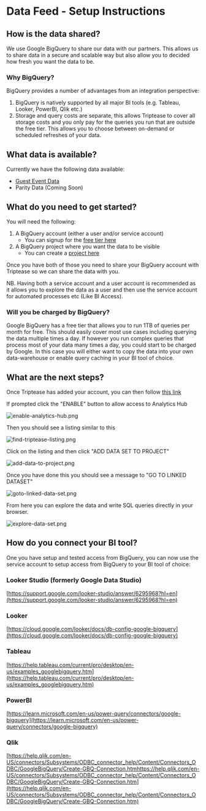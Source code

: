 # Data Feed - Setup Instructions

## How is the data shared?

We use Google BigQuery to share our data with our partners. This allows us to share data in a secure and scalable way 
but also allow you to decided how fresh you want the data to be.

### Why BigQuery?

BigQuery provides a number of advantages from an integration perspective:
1. BigQuery is natively supported by all major BI tools (e.g. Tableau, Looker, PowerBI, Qlik etc.)
2. Storage and query costs are separate, this allows Triptease to cover all storage costs and you only pay for the queries you run that are outside the free tier. This allows you to choose between on-demand or scheduled refreshes of your data.

## What data is available?

Currently we have the following data available:

* [Guest Event Data](https://docs.triptease.io/data)
* Parity Data (Coming Soon)

## What do you need to get started?

You will need the following:

1. A BigQuery account (either a user and/or service account)
   * You can signup for the [free tier here](https://cloud.google.com/bigquery/)
2. A BigQuery project where you want the data to be visible
   * You can create a [project here](https://console.cloud.google.com/projectcreate)

Once you have both of those you need to share your BigQuery account with Triptease so we can share the data with you.

NB. Having both a service account and a user account is recommended as it allows you to explore the data as a user and 
then use the service account for automated processes etc (Like BI Access).

### Will you be charged by BigQuery?

Google BigQuery has a free tier that allows you to run 1TB of queries per month for free. This should easily cover 
most use cases including querying the data multiple times a day. If however you run complex queries that process most
of your data many times a day, you could start to be charged by Google. In this case you will either want to copy the 
data into your own data-warehouse or enable query caching in your BI tool of choice.

## What are the next steps?

Once Triptease has added your account, you can then follow [this link](https://console.cloud.google.com/bigquery/analytics-hub/exchanges(analyticshub:search)?queryText=triptease)

If prompted click the "ENABLE" button to allow access to Analytics Hub

![enable-analytics-hub.png](assets/images/enable-analytics-hub.png)

Then you should see a listing similar to this

![find-triptease-listing.png](assets/images/find-triptease-listing.png)

Click on the listing and then click "ADD DATA SET TO PROJECT"

![add-data-to-project.png](assets/images/add-data-to-project.png)

Once you have done this you should see a message to "GO TO LINKED DATASET"

![goto-linked-data-set.png](assets/images/goto-linked-data-set.png)

From here you can explore the data and write SQL queries directly in your browser.

![explore-data-set.png](assets/images/explore-data-set.png)

## How do you connect your BI tool?

One you have setup and tested access from BigQuery, you can now use the service account to setup access from BigQuery to
your BI tool of choice:

### Looker Studio (formerly Google Data Studio)

[https://support.google.com/looker-studio/answer/6295968?hl=en](https://support.google.com/looker-studio/answer/6295968?hl=en)
 

### Looker

[https://cloud.google.com/looker/docs/db-config-google-bigquery](https://cloud.google.com/looker/docs/db-config-google-bigquery)

### Tableau

[https://help.tableau.com/current/pro/desktop/en-us/examples_googlebigquery.htm](https://help.tableau.com/current/pro/desktop/en-us/examples_googlebigquery.htm)

### PowerBI

[https://learn.microsoft.com/en-us/power-query/connectors/google-bigquery](https://learn.microsoft.com/en-us/power-query/connectors/google-bigquery)

### Qlik

[https://help.qlik.com/en-US/connectors/Subsystems/ODBC_connector_help/Content/Connectors_ODBC/GoogleBigQuery/Create-GBQ-Connection.htmhttps://help.qlik.com/en-US/connectors/Subsystems/ODBC_connector_help/Content/Connectors_ODBC/GoogleBigQuery/Create-GBQ-Connection.htm](https://help.qlik.com/en-US/connectors/Subsystems/ODBC_connector_help/Content/Connectors_ODBC/GoogleBigQuery/Create-GBQ-Connection.htm)

